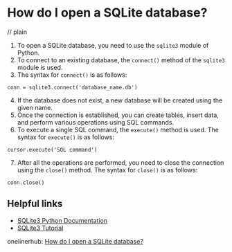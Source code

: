 # How do I open a SQLite database?
// plain

1. To open a SQLite database, you need to use the `sqlite3` module of Python.
2. To connect to an existing database, the `connect()` method of the `sqlite3` module is used.
3. The syntax for `connect()` is as follows:
```
conn = sqlite3.connect('database_name.db')
```
4. If the database does not exist, a new database will be created using the given name.
5. Once the connection is established, you can create tables, insert data, and perform various operations using SQL commands.
6. To execute a single SQL command, the `execute()` method is used. The syntax for `execute()` is as follows:
```
cursor.execute('SQL command')
```
7. After all the operations are performed, you need to close the connection using the `close()` method. The syntax for `close()` is as follows:
```
conn.close()
```

## Helpful links
- [SQLite3 Python Documentation](https://docs.python.org/3/library/sqlite3.html)
- [SQLite3 Tutorial](https://www.sqlitetutorial.net/sqlite-python/)

onelinerhub: [How do I open a SQLite database?](https://onelinerhub.com/sqlite/how-do-i-open-a-sqlite-database)